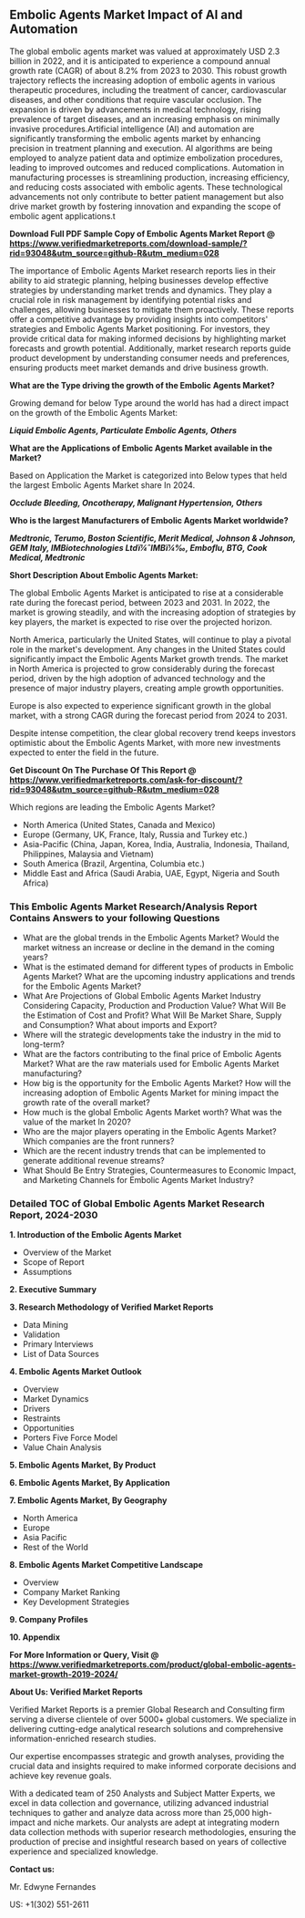 <h2>Embolic Agents Market Impact of AI and Automation</h2>The global embolic agents market was valued at approximately USD 2.3 billion in 2022, and it is anticipated to experience a compound annual growth rate (CAGR) of about 8.2% from 2023 to 2030. This robust growth trajectory reflects the increasing adoption of embolic agents in various therapeutic procedures, including the treatment of cancer, cardiovascular diseases, and other conditions that require vascular occlusion. The expansion is driven by advancements in medical technology, rising prevalence of target diseases, and an increasing emphasis on minimally invasive procedures.Artificial intelligence (AI) and automation are significantly transforming the embolic agents market by enhancing precision in treatment planning and execution. AI algorithms are being employed to analyze patient data and optimize embolization procedures, leading to improved outcomes and reduced complications. Automation in manufacturing processes is streamlining production, increasing efficiency, and reducing costs associated with embolic agents. These technological advancements not only contribute to better patient management but also drive market growth by fostering innovation and expanding the scope of embolic agent applications.t</p><p id="" class=""><strong>Download Full PDF Sample Copy of Embolic Agents Market Report @ <a href="https://www.verifiedmarketreports.com/download-sample/?rid=93048&utm_source=github-R&utm_medium=028" target="_blank">https://www.verifiedmarketreports.com/download-sample/?rid=93048&utm_source=github-R&utm_medium=028</a></strong></p><p>The importance of&nbsp;Embolic Agents Market research reports lies in their ability to aid strategic planning, helping businesses develop effective strategies by understanding market trends and dynamics. They play a crucial role in risk management by identifying potential risks and challenges, allowing businesses to mitigate them proactively. These reports offer a competitive advantage by providing insights into competitors' strategies and Embolic Agents Market positioning. For investors, they provide critical data for making informed decisions by highlighting market forecasts and growth potential. Additionally, market research reports guide product development by understanding consumer needs and preferences, ensuring products meet market demands and drive business growth.</p><p><strong>What are the&nbsp;Type driving the growth of the Embolic Agents Market?</strong></p><p id="" class="">Growing demand for below Type around the world has had a direct impact on the growth of the Embolic Agents Market:</p><em><strong>Liquid Embolic Agents, Particulate Embolic Agents, Others</strong></em></p><strong>What are the&nbsp;Applications&nbsp;of Embolic Agents Market available in the Market?</strong></p><p id="" class="">Based on Application the Market is categorized into Below types that held the largest Embolic Agents Market share In 2024.</p><em><strong>Occlude Bleeding, Oncotherapy, Malignant Hypertension, Others</strong></em></p><strong>Who is the largest Manufacturers of Embolic Agents Market worldwide?</strong></p><p><em><strong>Medtronic, Terumo, Boston Scientific, Merit Medical, Johnson & Johnson, GEM Italy, IMBiotechnologies Ltdï¼ˆIMBï¼‰, Emboflu, BTG, Cook Medical, Medtronic</strong></em></p><p id="" class=""><strong>Short Description About Embolic Agents Market:</strong></p><p>The global Embolic Agents Market is anticipated to rise at a considerable rate during the forecast period, between 2023 and 2031. In 2022, the market is growing steadily, and with the increasing adoption of strategies by key players, the market is expected to rise over the projected horizon.</p><p>North America, particularly the United States, will continue to play a pivotal role in the market's development. Any changes in the United States could significantly impact the Embolic Agents Market growth trends. The market in North America is projected to grow considerably during the forecast period, driven by the high adoption of advanced technology and the presence of major industry players, creating ample growth opportunities.</p><p>Europe is also expected to experience significant growth in the global market, with a strong CAGR during the forecast period from 2024 to 2031.</p><p>Despite intense competition, the clear global recovery trend keeps investors optimistic about the Embolic Agents Market, with more new investments expected to enter the field in the future.</p><p id="" class=""><strong>Get Discount On The Purchase Of This Report @ <a href="https://www.verifiedmarketreports.com/ask-for-discount/?rid=93048&utm_source=github-R&utm_medium=028" target="_blank">https://www.verifiedmarketreports.com/ask-for-discount/?rid=93048&utm_source=github-R&utm_medium=028</a></strong></p>Which regions are leading the Embolic Agents Market?</p><ul><li>North America (United States, Canada and Mexico)</li><li>Europe (Germany, UK, France, Italy, Russia and Turkey etc.)</li><li>Asia-Pacific (China, Japan, Korea, India, Australia, Indonesia, Thailand, Philippines, Malaysia and Vietnam)</li><li>South America (Brazil, Argentina, Columbia etc.)</li><li>Middle East and Africa (Saudi Arabia, UAE, Egypt, Nigeria and South Africa)</li></ul><h3 id="" class="">This Embolic Agents Market Research/Analysis Report Contains Answers to your following Questions</h3><ul><li>What are the global trends in the Embolic Agents Market? Would the market witness an increase or decline in the demand in the coming years?</li><li>What is the estimated demand for different types of products in Embolic Agents Market? What are the upcoming industry applications and trends for the Embolic Agents Market?</li><li>What Are Projections of Global Embolic Agents Market Industry Considering Capacity, Production and Production Value? What Will Be the Estimation of Cost and Profit? What Will Be Market Share, Supply and Consumption? What about imports and Export?</li><li>Where will the strategic developments take the industry in the mid to long-term?</li><li>What are the factors contributing to the final price of Embolic Agents Market? What are the raw materials used for Embolic Agents Market manufacturing?</li><li>How big is the opportunity for the Embolic Agents Market? How will the increasing adoption of Embolic Agents Market for mining impact the growth rate of the overall market?</li><li>How much is the global Embolic Agents Market worth? What was the value of the market In 2020?</li><li>Who are the major players operating in the Embolic Agents Market? Which companies are the front runners?</li><li>Which are the recent industry trends that can be implemented to generate additional revenue streams?</li><li>What Should Be Entry Strategies, Countermeasures to Economic Impact, and Marketing Channels for Embolic Agents Market Industry?</li></ul><h3 id="" class="">Detailed TOC of Global Embolic Agents Market Research Report, 2024-2030</h3><p id="" class=""><strong>1. Introduction of the Embolic Agents Market</strong></p><ul><li>Overview of the Market</li><li>Scope of Report</li><li>Assumptions</li></ul><p id="" class=""><strong>2. Executive Summary</strong></p><p id="" class=""><strong>3. Research Methodology of Verified Market Reports</strong></p><ul><li>Data Mining</li><li>Validation</li><li>Primary Interviews</li><li>List of Data Sources</li></ul><p id="" class=""><strong>4. Embolic Agents Market Outlook</strong></p><ul><li>Overview</li><li>Market Dynamics</li><li>Drivers</li><li>Restraints</li><li>Opportunities</li><li>Porters Five Force Model</li><li>Value Chain Analysis</li></ul><p id="" class=""><strong>5. Embolic Agents Market, By Product</strong></p><p id="" class=""><strong>6. Embolic Agents Market, By Application</strong></p><p id="" class=""><strong>7. Embolic Agents Market, By Geography</strong></p><ul><li>North America</li><li>Europe</li><li>Asia Pacific</li><li>Rest of the World</li></ul><p id="" class=""><strong>8. Embolic Agents Market Competitive Landscape</strong></p><ul><li>Overview</li><li>Company Market Ranking</li><li>Key Development Strategies</li></ul><p id="" class=""><strong>9. Company Profiles</strong></p><p id="" class=""><strong>10. Appendix</strong></p><p id="" class=""><strong>For More Information or Query, Visit @ <a href="https://www.verifiedmarketreports.com/product/global-embolic-agents-market-growth-2019-2024/" target="_blank">https://www.verifiedmarketreports.com/product/global-embolic-agents-market-growth-2019-2024/</a></strong></p><p id="" class=""><strong>About Us: Verified Market Reports</strong></p><p id="" class="">Verified Market Reports is a premier Global Research and Consulting firm serving a diverse clientele of over 5000+ global customers. We specialize in delivering cutting-edge analytical research solutions and comprehensive information-enriched research studies.</p><p id="" class="">Our expertise encompasses strategic and growth analyses, providing the crucial data and insights required to make informed corporate decisions and achieve key revenue goals.</p><p id="" class="">With a dedicated team of 250 Analysts and Subject Matter Experts, we excel in data collection and governance, utilizing advanced industrial techniques to gather and analyze data across more than 25,000 high-impact and niche markets. Our analysts are adept at integrating modern data collection methods with superior research methodologies, ensuring the production of precise and insightful research based on years of collective experience and specialized knowledge.</p><p id="" class=""><strong>Contact us:</strong></p><p id="" class="">Mr. Edwyne Fernandes</p><p id="" class="">US: +1(302) 551-2611</p>